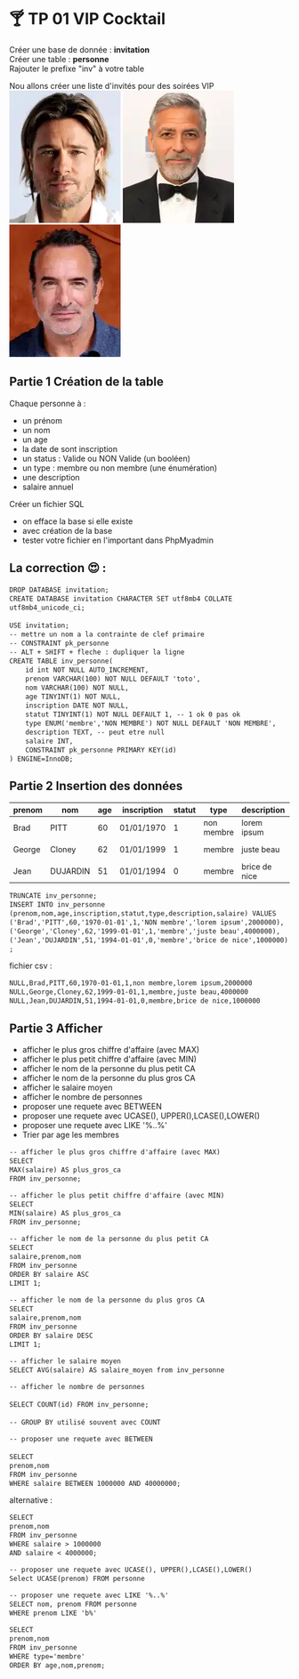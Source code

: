 # :cocktail: TP 01 VIP Cocktail
Créer une base de donnée : **invitation**  
Créer une table : **personne**  
Rajouter le prefixe "inv" à votre table  
  
Nou allons créer une liste d'invités pour des soirées VIP  
![brad](../img/03/brad.webp)
![george](../img/03/george.webp)
![jean](../img/03/jean.webp)
  

## Partie 1 Création de la table
Chaque personne à :
  
- un prénom
- un nom  
- un age  
- la date de sont inscription
- un status : Valide ou NON Valide (un booléen)
- un type : membre ou non membre (une énumération)
- une description
- salaire annuel

Créer un fichier SQL
- on efface la base si elle existe
- avec création de la base
- tester votre fichier en l'important dans PhpMyadmin

## La correction :heart_eyes: :
```mysql
DROP DATABASE invitation;
CREATE DATABASE invitation CHARACTER SET utf8mb4 COLLATE utf8mb4_unicode_ci;

USE invitation;
-- mettre un nom a la contrainte de clef primaire
-- CONSTRAINT pk_personne
-- ALT + SHIFT + fleche : dupliquer la ligne
CREATE TABLE inv_personne(
    id int NOT NULL AUTO_INCREMENT, 
    prenom VARCHAR(100) NOT NULL DEFAULT 'toto',
    nom VARCHAR(100) NOT NULL,
    age TINYINT(1) NOT NULL,
    inscription DATE NOT NULL,
    statut TINYINT(1) NOT NULL DEFAULT 1, -- 1 ok 0 pas ok
    type ENUM('membre','NON MEMBRE') NOT NULL DEFAULT 'NON MEMBRE',
    description TEXT, -- peut etre null
    salaire INT,
    CONSTRAINT pk_personne PRIMARY KEY(id)
) ENGINE=InnoDB; 
```
## Partie 2 Insertion des données


| prenom | nom | age | inscription | statut | type | description | salaire |
|----|---|---|---|---|---|---|---|
| Brad | PITT | 60 | 01/01/1970 | 1 | non membre | lorem ipsum | 2 000 000 |
| George | Cloney | 62 | 01/01/1999 | 1 | membre  | juste beau | 4 000 000 |
| Jean | DUJARDIN | 51 | 01/01/1994 | 0 | membre | brice de nice | 1 000 000 |


```mysql
TRUNCATE inv_personne;
INSERT INTO inv_personne (prenom,nom,age,inscription,statut,type,description,salaire) VALUES
('Brad','PITT',60,'1970-01-01',1,'NON membre','lorem ipsum',2000000),
('George','Cloney',62,'1999-01-01',1,'membre','juste beau',4000000),
('Jean','DUJARDIN',51,'1994-01-01',0,'membre','brice de nice',1000000)
;
```

fichier csv :  
```csv
NULL,Brad,PITT,60,1970-01-01,1,non membre,lorem ipsum,2000000
NULL,George,Cloney,62,1999-01-01,1,membre,juste beau,4000000
NULL,Jean,DUJARDIN,51,1994-01-01,0,membre,brice de nice,1000000
```
## Partie 3 Afficher

- afficher le plus gros chiffre d'affaire (avec MAX)
- afficher le plus petit chiffre d'affaire (avec MIN)
- afficher le nom de la personne du plus petit CA
- afficher le nom de la personne du plus gros CA
- afficher le salaire moyen
- afficher le nombre de personnes
- proposer une requete avec BETWEEN
- proposer une requete avec UCASE(), UPPER(),LCASE(),LOWER()
- proposer une requete avec LIKE '%..%'
- Trier par age les membres

```mysql
-- afficher le plus gros chiffre d'affaire (avec MAX)
SELECT 
MAX(salaire) AS plus_gros_ca 
FROM inv_personne;
```

```mysql
-- afficher le plus petit chiffre d'affaire (avec MIN)
SELECT 
MIN(salaire) AS plus_gros_ca 
FROM inv_personne;
```
```mysql
-- afficher le nom de la personne du plus petit CA
SELECT 
salaire,prenom,nom
FROM inv_personne 
ORDER BY salaire ASC
LIMIT 1;
```

```mysql
-- afficher le nom de la personne du plus gros CA
SELECT 
salaire,prenom,nom
FROM inv_personne 
ORDER BY salaire DESC
LIMIT 1;
```

```mysql
-- afficher le salaire moyen
SELECT AVG(salaire) AS salaire_moyen from inv_personne
```

```mysql
-- afficher le nombre de personnes

SELECT COUNT(id) FROM inv_personne;

-- GROUP BY utilisé souvent avec COUNT
```

```mysql
-- proposer une requete avec BETWEEN

SELECT
prenom,nom
FROM inv_personne
WHERE salaire BETWEEN 1000000 AND 40000000; 

```

alternative :
```mysql  
SELECT
prenom,nom
FROM inv_personne
WHERE salaire > 1000000
AND salaire < 4000000;
```


```mysql
-- proposer une requete avec UCASE(), UPPER(),LCASE(),LOWER()
Select UCASE(prenom) FROM personne
```


```mysql
-- proposer une requete avec LIKE '%..%'
SELECT nom, prenom FROM personne
WHERE prenom LIKE 'b%'
```


```mysql
SELECT 
prenom,nom
FROM inv_personne
WHERE type='membre'
ORDER BY age,nom,prenom;
```
